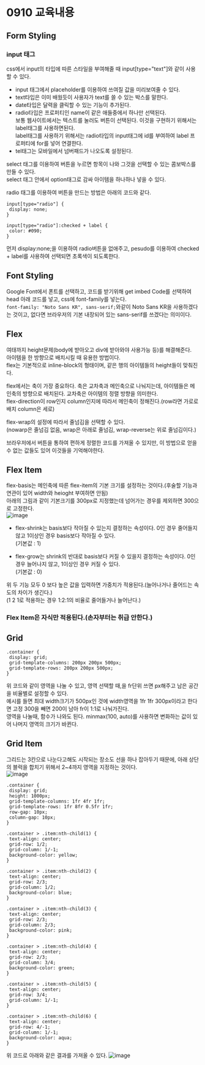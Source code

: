 # 0910 교육내용
## Form Styling
### input 태그
 css에서 input의 타입에 따른 스타일을 부여해줄 때 input[type="text"]와 같이 사용할 수 있다.</br>
 * input 태그에서 placeholder를 이용하여 쓰여질 값을 미리보여줄 수 있다.</br>
 * text타입은 이미 배웠듯이 사용자가 text를 쓸 수 있는 박스를 말한다.</br>
 * date타입은 달력을 클릭할 수 있는 기능이 추가된다.</br>
 * radio타입은 프로퍼티인 name이 같은 애들중에서 하나만 선택된다.</br>
   보통 웹사이트에서는 텍스트를 눌러도 버튼이 선택된다. 이것을 구현하기 위해서는 label태그를 사용하면된다.</br>
   label태그를 사용하기 위해서는 radio타입의 input태그에 id를 부여하여 label 프로퍼티에 for를 넣어 연결한다.</br>
 * tel태그는 모바일에서 넘버패드가 나오도록 설정된다.</br>

select 태그를 이용하여 버튼을 누르면 항목이 나와 그것을 선택할 수 있는 콤보박스를 만들 수 있다.</br>
select 태그 안에서 option태그로 감싸 아이템을 하나하나 넣을 수 있다.</br>

 radio 태그를 이용하여 버튼을 만드는 방법은 아래의 코드와 같다.</br>
 ```
input[type="radio"] {
  display: none;
}

input[type="radio"]:checked + label {
  color: #090;
}
```
 먼저 display:none;을 이용하여 radio버튼을 없애주고, pesudo를 이용하여 checked + label를 사용하여 선택되면 초록색이 되도록한다.</br>

## Font Styling
  Google Font에서 폰트를 선택하고, 코드를 받기위해 get imbed Code를 선택하여 head 아래 코드를 넣고, css에 font-family를 넣는다.</br>
  ```font-family: "Noto Sans KR", sans-serif;```와같이 Noto Sans KR을 사용하겠다는 것이고, 없다면 브라우저의 기본 내장되어 있는 sans-serif를 쓰겠다는 의미이다.</br>

## Flex
 여태까지 height문제(body에 받아오고 div에 받아와야 사용가능 등)를 해결해준다.</br>
 아이템을 한 방향으로 배치시킬 때 유용한 방법이다.</br>
 flex는 기본적으로 inline-block의 형태이며, 같은 행의 아이템들의 height들이 맞춰진다.</br>

 flex에서는 축이 가장 중요하다. 축은 교차축과 메인축으로 나눠지는데, 아이템들은 메인축의 방향으로 배치된다. 교차축은 아이템의 정렬 방향을 의미한다.</br>
 flex-direction이 row인지 column인지에 따라서 메인축이 정해진다.(row라면 가로로 배치 column은 세로)</br>

 flex-wrap의 설정에 따라서 줄넘김을 선택할 수 있다.</br>
 (nowarp은 줄넘김 없음, wrap은 아래로 줄넘김, wrap-reverse는 위로 줄넘김이다.)</br>

 브라우저에서 버튼을 통하여 편하게 정렬한 코드를 가져올 수 있지만, 이 방법으로 얻을 수 없는 값들도 있어 이것들을 기억해야한다.</br>
 
## Flex Item
 flex-basis는 메인축에 따른 flex-item의 기본 크기를 설정하는 것이다.(후술할 기능과 연관이 있어 width와 heioght 부여하면 안됨)</br>
 아래의 그림과 같이 기본크기를 300px로 지정했는데 넘어가는 경우를 제외하면 300으로 고정한다.</br>
 ![image](https://github.com/user-attachments/assets/8f2478ca-59eb-4b84-8942-7450beea425a)</br>

 * flex-shrink는 basis보다 작아질 수 있는지 결정하는 속성이다. 0인 경우 줄어들지 않고 1이상인 경우 basis보다 작아질 수 있다.</br>
 (기본값 : 1)</br>
 
 * flex-grow는 shrink의 반대로 basis보다 커질 수 있을지 결정하는 속성이다. 0인 경우 늘어나지 않고, 1이상인 경우 커질 수 있다.</br>
 (기본값 : 0)</br>
 
 위 두 기능 모두 0 보다 높은 값을 입력하면 가중치가 적용된다.(늘어나거나 줄어드는 속도의 차이가 생긴다.)</br>
 (1 2 1로 적용하는 경우 1:2:1의 비율로 줄어들거나 늘어난다.)</br>
 
 ### Flex Item은 자식만 적용된다.(손자부터는 취급 안한다.)

## Grid
 ```
 .container {
  display: grid;
  grid-template-columns: 200px 200px 500px;
  grid-template-rows: 200px 200px 500px;
}
 ```
 위 코드와 같이 영역을 나눌 수 있고, 영역 선택할 때,을 fr단위 쓰면 px해주고 남은 공간을 비율별로 설정할 수 있다.</br>
 예시를 들면 최대 width크기가 500px인 것에 width영역을 1fr 1fr 300px이라고 한다면 고정 300을 빼면 200이 남아 fr이 1:1로 나눠가진다.</br>
 영역을 나눌때, 함수가 나와도 된다. minmax(100, auto)를 사용하면 변화하는 값이 있어 나머지 영역의 크기가 바뀐다.</br>
 
 ## Grid Item
 그리드는 3칸으로 나눈다고해도 시작되는 장소도 선을 하나 잡아두기 때문에, 아래 상단의 블럭을 합치기 위해서 2~4까지 영역을 지정하는 것이다.</br>
 ![image](https://github.com/user-attachments/assets/95755a0b-bc7f-4bea-aff8-5072a22d0e4d)


 ```
.container {
  display: grid;
  height: 1000px;
  grid-template-columns: 1fr 4fr 1fr;
  grid-template-rows: 1fr 8fr 0.5fr 1fr;
  row-gap: 10px;
  column-gap: 10px;
}

.container > .item:nth-child(1) {
  text-align: center;
  grid-row: 1/2;
  grid-column: 1/-1;
  background-color: yellow;
}

.container > .item:nth-child(2) {
  text-align: center;
  grid-row: 2/3;
  grid-column: 1/2;
  background-color: blue;
}

.container > .item:nth-child(3) {
  text-align: center;
  grid-row: 2/3;
  grid-column: 2/3;
  background-color: pink;
}

.container > .item:nth-child(4) {
  text-align: center;
  grid-row: 2/3;
  grid-column: 3/4;
  background-color: green;
}

.container > .item:nth-child(5) {
  text-align: center;
  grid-row: 3/4;
  grid-column: 1/-1;
}

.container > .item:nth-child(6) {
  text-align: center;
  grid-row: 4/-1;
  grid-column: 1/-1;
  background-color: aqua;
}
```
위 코드로 아래와 같은 결과를 가져올 수 있다.
![image](https://github.com/user-attachments/assets/bb3b855f-2427-4119-b7d2-5043ae5155b4)

